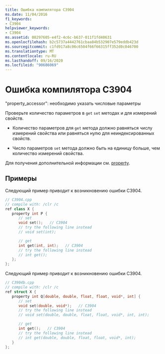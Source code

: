 ```yaml
---
title: Ошибка компилятора C3904
ms.date: 11/04/2016
f1_keywords:
- C3904
helpviewer_keywords:
- C3904
ms.assetid: 08297605-e4f2-4c6c-b637-011f1fd40631
ms.openlocfilehash: b2c5737a4442761cbaa84b532907e579eddb423d
ms.sourcegitcommit: c1fd917a8c06c6504f66f66315ff352d0c046700
ms.translationtype: MT
ms.contentlocale: ru-RU
ms.lasthandoff: 09/16/2020
ms.locfileid: "90686069"
---
```

# <a name="compiler-error-c3904"></a>Ошибка компилятора C3904

"property_accessor": необходимо указать числовые параметры

Проверьте количество параметров в `get` `set` методах и для измерений свойств.

- Количество параметров для `get` метода должно равняться числу измерений свойства или равняться нулю для неиндексированных свойств.

- Число параметров `set` метода должно быть на единицу больше, чем количество измерений свойства.

Для получения дополнительной информации см. [property](../../extensions/property-cpp-component-extensions.md).

## <a name="examples"></a>Примеры

Следующий пример приводит к возникновению ошибки C3904.

```cpp
// C3904.cpp
// compile with: /clr /c
ref class X {
   property int P {
      // set
      void set();   // C3904
      // try the following line instead
      // void set(int);

      // get
      int get(int, int);   // C3904
      // try the following line instead
      // int get();
   };
};
```

Следующий пример приводит к возникновению ошибки C3904.

```cpp
// C3904b.cpp
// compile with: /clr /c
ref struct X {
   property int Q[double, double, float, float, void*, int] {
      // set
      void set(double, void*);   // C3904
      // try the following line instead
      // void set(double, double, float, float, void*, int, int);

      // get
      int get();   // C3904
      // try the following line instead
      // int get(double, double, float, float, void*, int);
   }
};
```
